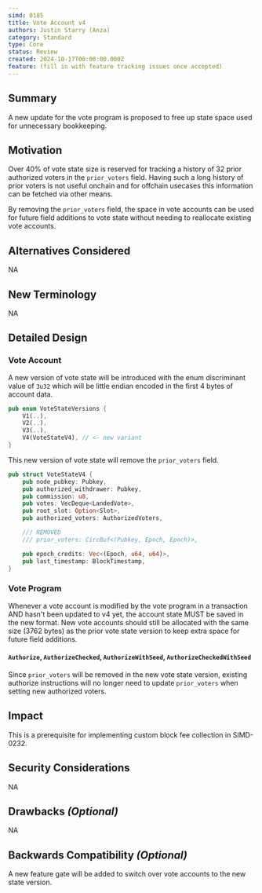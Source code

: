 ```yaml
---
simd: 0185
title: Vote Account v4
authors: Justin Starry (Anza)
category: Standard
type: Core
status: Review
created: 2024-10-17T00:00:00.000Z
feature: (fill in with feature tracking issues once accepted)
---
```


## Summary

A new update for the vote program is proposed to free up state space used for
unnecessary bookkeeping.

## Motivation

Over 40% of vote state size is reserved for tracking a history of 32 prior
authorized voters in the `prior_voters` field. Having such a long history of
prior voters is not useful onchain and for offchain usecases this information
can be fetched via other means.

By removing the `prior_voters` field, the space in vote accounts can be used for
future field additions to vote state without needing to reallocate existing vote
accounts.

## Alternatives Considered

NA

## New Terminology

NA

## Detailed Design

### Vote Account 

A new version of vote state will be introduced with the enum discriminant value
of `3u32` which will be little endian encoded in the first 4 bytes of account
data. 

```rust
pub enum VoteStateVersions {
    V1(..),
    V2(..),
    V3(..),
    V4(VoteStateV4), // <- new variant
}
```

This new version of vote state will remove the `prior_voters` field.

```rust
pub struct VoteStateV4 {
    pub node_pubkey: Pubkey,
    pub authorized_withdrawer: Pubkey,
    pub commission: u8,
    pub votes: VecDeque<LandedVote>,
    pub root_slot: Option<Slot>,
    pub authorized_voters: AuthorizedVoters,

    /// REMOVED
    /// prior_voters: CircBuf<(Pubkey, Epoch, Epoch)>,

    pub epoch_credits: Vec<(Epoch, u64, u64)>,
    pub last_timestamp: BlockTimestamp,
}
```

### Vote Program

Whenever a vote account is modified by the vote program in a transaction AND
hasn't been updated to v4 yet, the account state MUST be saved in the new
format. New vote accounts should still be allocated with the same size (3762
bytes) as the prior vote state version to keep extra space for future field
additions.

#### `Authorize`, `AuthorizeChecked`, `AuthorizeWithSeed`, `AuthorizeCheckedWithSeed`

Since `prior_voters` will be removed in the new vote state version, existing
authorize instructions will no longer need to update `prior_voters` when setting
new authorized voters.

## Impact

This is a prerequisite for implementing custom block fee collection in SIMD-0232.

## Security Considerations

NA

## Drawbacks *(Optional)*

NA

## Backwards Compatibility *(Optional)*

A new feature gate will be added to switch over vote accounts to the new state version.
